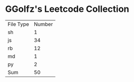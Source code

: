 # GGolfz's Leetcode Collection

<table><tr><td>File Type</td><td>Number</td></tr><tr><td>sh</td><td>1</td></tr><tr><td>js</td><td>34</td></tr><tr><td>rb</td><td>12</td></tr><tr><td>md</td><td>1</td></tr><tr><td>py</td><td>2</td></tr><tr><td>Sum</td><td>50</td></tr></table>